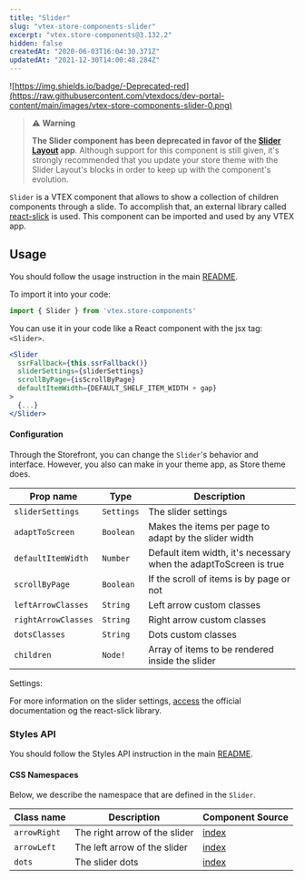 ```yaml
---
title: "Slider"
slug: "vtex-store-components-slider"
excerpt: "vtex.store-components@3.132.2"
hidden: false
createdAt: "2020-06-03T16:04:30.371Z"
updatedAt: "2021-12-30T14:00:48.284Z"
---
```

![https://img.shields.io/badge/-Deprecated-red](https://raw.githubusercontent.com/vtexdocs/dev-portal-content/main/images/vtex-store-components-slider-0.png)

>⚠️ **Warning**
>
> **The Slider component has been deprecated in favor of the [Slider Layout](https://developers.vtex.com/vtex-developer-docs/docs/vtex-slider-layout) app**. Although support for this component is still given, it's strongly recommended that you update your store theme with the Slider Layout's blocks in order to keep up with the component's evolution.

`Slider` is a VTEX component that allows to show a collection of children components through a slide. To accomplish that, an external library called [react-slick](https://github.com/akiran/react-slick) is used.
This component can be imported and used by any VTEX app.

## Usage

You should follow the usage instruction in the main [README](/README.md#usage).

To import it into your code: 
```js
import { Slider } from 'vtex.store-components'
```

You can use it in your code like a React component with the jsx tag: `<Slider>`. 
```jsx
<Slider
  ssrFallback={this.ssrFallback()}
  sliderSettings={sliderSettings}
  scrollByPage={isScrollByPage}
  defaultItemWidth={DEFAULT_SHELF_ITEM_WIDTH + gap}
>
  {...}
</Slider>
```

#### Configuration

Through the Storefront, you can change the `Slider`'s behavior and interface. However, you also can make in your theme app, as Store theme does.

| Prop name | Type | Description |
| --------- | ---- | ----------- |
| `sliderSettings` | `Settings` | The slider settings |
| `adaptToScreen` | `Boolean` | Makes the items per page to adapt by the slider width |
| `defaultItemWidth` | `Number` | Default item width, it's necessary when the adaptToScreen is true | 
| `scrollByPage` | `Boolean` | If the scroll of items is by page or not |
| `leftArrowClasses` | `String` | Left arrow custom classes |
| `rightArrowClasses` | `String` | Right arrow custom classes |
| `dotsClasses` | `String` | Dots custom classes | 
| `children` | `Node!` | Array of items to be rendered inside the slider |

Settings:

For more information on the slider settings, [access](https://react-slick.neostack.com/) the official documentation og the react-slick library.

### Styles API
You should follow the Styles API instruction in the main [README](/README.md#styles-api).

#### CSS Namespaces
Below, we describe the namespace that are defined in the `Slider`.

| Class name | Description | Component Source |
| ---------- | ----------- | ---------------- |
| `arrowRight` | The right arrow of the slider | [index](/react/components/Slider/index.js) |
| `arrowLeft` | The left arrow of the slider | [index](/react/components/Slider/index.js) |
| `dots` | The slider dots | [index](/react/components/Slider/index.js) |